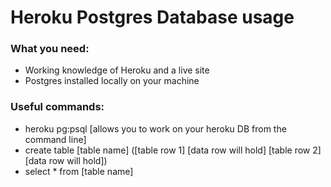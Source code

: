 # Heroku Postgres Database usage

### What you need:
* Working knowledge of Heroku and a live site
* Postgres installed locally on your machine

### Useful commands:
+ heroku pg:psql [allows you to work on your heroku DB from the command line]
+ create table \[table name\] (\[table row 1\] \[data row will hold\] \[table row 2\] \[data row will hold\])
+ select \* from \[table name\]